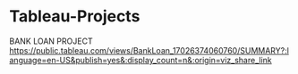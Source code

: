 # Tableau-Projects

BANK LOAN PROJECT
https://public.tableau.com/views/BankLoan_17026374060760/SUMMARY?:language=en-US&publish=yes&:display_count=n&:origin=viz_share_link
